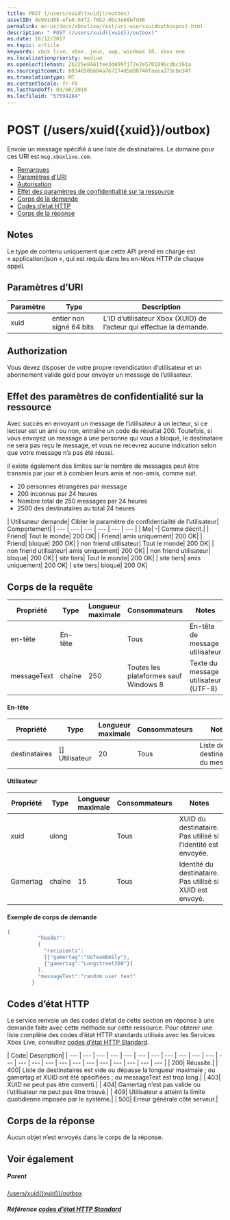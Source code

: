 ```yaml
---
title: POST (/users/xuid({xuid})/outbox)
assetID: de991d88-efe0-04f2-f6b2-0bc3e68bfd46
permalink: en-us/docs/xboxlive/rest/uri-usersxuidoutboxpost.html
description: " POST (/users/xuid({xuid})/outbox)"
ms.date: 10/12/2017
ms.topic: article
keywords: xbox live, xbox, jeux, uwp, windows 10, xbox one
ms.localizationpriority: medium
ms.openlocfilehash: 2b225e8441fee3d499f172e2e5701096cdbc161a
ms.sourcegitcommit: b034650b684a767274d5d88746faeea373c8e34f
ms.translationtype: MT
ms.contentlocale: fr-FR
ms.lasthandoff: 03/06/2019
ms.locfileid: "57594284"
---
```

# <a name="post-usersxuidxuidoutbox"></a>POST (/users/xuid({xuid})/outbox)
Envoie un message spécifié à une liste de destinataires.
Le domaine pour ces URI est `msg.xboxlive.com`.

  * [Remarques](#ID4EV)
  * [Paramètres d’URI](#ID4EAB)
  * [Autorisation](#ID4ENB)
  * [Effet des paramètres de confidentialité sur la ressource](#ID4EYB)
  * [Corps de la demande](#ID4E3F)
  * [Codes d’état HTTP](#ID4ETCAC)
  * [Corps de la réponse](#ID4E1EAC)

<a id="ID4EV"></a>


## <a name="remarks"></a>Notes

Le type de contenu uniquement que cette API prend en charge est « application/json », qui est requis dans les en-têtes HTTP de chaque appel.

<a id="ID4EAB"></a>


## <a name="uri-parameters"></a>Paramètres d’URI

| Paramètre| Type| Description|
| --- | --- | --- |
| xuid | entier non signé 64 bits | L’ID d’utilisateur Xbox (XUID) de l’acteur qui effectue la demande. |

<a id="ID4ENB"></a>


## <a name="authorization"></a>Authorization

Vous devez disposer de votre propre revendication d’utilisateur et un abonnement valide gold pour envoyer un message de l’utilisateur.

<a id="ID4EYB"></a>


## <a name="effect-of-privacy-settings-on-resource"></a>Effet des paramètres de confidentialité sur la ressource

Avec succès en envoyant un message de l’utilisateur à un lecteur, si ce lecteur est un ami ou non, entraîne un code de résultat 200. Toutefois, si vous envoyez un message à une personne qui vous a bloqué, le destinataire ne sera pas reçu le message, et vous ne recevrez aucune indication selon que votre message n’a pas été réussi.

Il existe également des limites sur le nombre de messages peut être transmis par jour et à combien leurs amis et non-amis, comme suit.

   * 20 personnes étrangères par message
   * 200 inconnus par 24 heures
   * Nombre total de 250 messages par 24 heures
   * 2500 des destinataires au total 24 heures

| Utilisateur demande| Cibler le paramètre de confidentialité de l’utilisateur| Comportement|
| --- | --- | --- | --- | --- | --- |
| Me| -| Comme décrit.|
| Friend| Tout le monde| 200 OK|
| Friend| amis uniquement| 200 OK|
| Friend| bloqué| 200 OK|
| non friend utilisateur| Tout le monde| 200 OK|
| non friend utilisateur| amis uniquement| 200 OK|
| non friend utilisateur| bloqué| 200 OK|
| site tiers| Tout le monde| 200 OK|
| site tiers| amis uniquement| 200 OK|
| site tiers| bloqué| 200 OK|

<a id="ID4E3F"></a>


## <a name="request-body"></a>Corps de la requête

| Propriété| Type| Longueur maximale| Consommateurs| Notes|
| --- | --- | --- | --- | --- |
| en-tête| En-tête|  | Tous| En-tête de message utilisateur|
| messageText| chaîne| 250| Toutes les plateformes sauf Windows 8| Texte du message utilisateur (UTF-8)|

#### <a name="header"></a>En-tête

| Propriété| Type| Longueur maximale| Consommateurs| Notes|
| --- | --- | --- | --- | --- |
| destinataires| [] Utilisateur| 20| Tous| Liste des destinataires du message|

#### <a name="user"></a>Utilisateur

| Propriété| Type| Longueur maximale| Consommateurs| Notes|
| --- | --- | --- | --- | --- |
| xuid| ulong|  | Tous| XUID du destinataire. Pas utilisé si l’identité est envoyée.|
| Gamertag| chaîne| 15| Tous| Identité du destinataire. Pas utilisé si XUID est envoyé.|

#### <a name="sample-request-body"></a>Exemple de corps de demande 

```cpp
{
          "header":
          {
            "recipients":
            [{"gamertag":"GoTeamEmily"},
            {"gamertag":"Longstreet360"}]
          },
          "messageText":"random user text"
        }

```


<a id="ID4ETCAC"></a>


## <a name="http-status-codes"></a>Codes d’état HTTP

Le service renvoie un des codes d’état de cette section en réponse à une demande faite avec cette méthode sur cette ressource. Pour obtenir une liste complète des codes d’état HTTP standards utilisés avec les Services Xbox Live, consultez [codes d’état HTTP Standard](../../additional/httpstatuscodes.md).

| Code| Description|
| --- | --- | --- | --- | --- | --- | --- | --- | --- | --- | --- | --- | --- | --- | --- | --- | --- | --- | --- | --- | --- | --- | --- |
| 200| Réussite.|
| 400| Liste de destinataires est vide ou dépasse la longueur maximale ; ou gamertag et XUID ont été spécifiées ; ou messageText est trop long.|
| 403| XUID ne peut pas être converti.|
| 404| Gamertag n’est pas valide ou l’utilisateur ne peut pas être trouvé.|
| 409| Utilisateur a atteint la limite quotidienne imposée par le système.|
| 500| Erreur générale côté serveur.|

<a id="ID4E1EAC"></a>


## <a name="response-body"></a>Corps de la réponse

Aucun objet n’est envoyés dans le corps de la réponse.

<a id="ID4EJFAC"></a>


## <a name="see-also"></a>Voir également

<a id="ID4ELFAC"></a>


##### <a name="parent"></a>Parent  

[/users/xuid({xuid})/outbox](uri-usersxuidoutbox.md)


<a id="ID4EZFAC"></a>


##### <a name="reference--standard-http-status-codesadditionalhttpstatuscodesmd"></a>Référence [codes d’état HTTP Standard](../../additional/httpstatuscodes.md)
